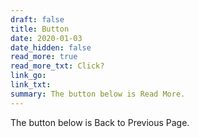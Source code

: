 ```yaml
---
draft: false
title: Button
date: 2020-01-03
date_hidden: false
read_more: true
read_more_txt: Click?
link_go: 
link_txt: 
summary: The button below is Read More.
---
```


The button below is Back to Previous Page.
